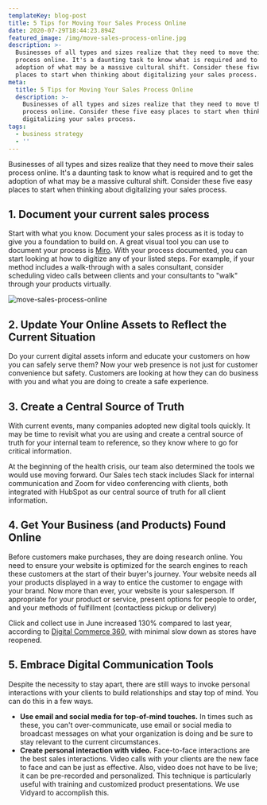 ```yaml
---
templateKey: blog-post
title: 5 Tips for Moving Your Sales Process Online
date: 2020-07-29T18:44:23.894Z
featured_image: /img/move-sales-process-online.jpg
description: >-
  Businesses of all types and sizes realize that they need to move their sales
  process online. It's a daunting task to know what is required and to get the
  adoption of what may be a massive cultural shift. Consider these five easy
  places to start when thinking about digitalizing your sales process.
meta:
  title: 5 Tips for Moving Your Sales Process Online
  description: >-
    Businesses of all types and sizes realize that they need to move their sales
    process online. Consider these five easy places to start when thinking about
    digitalizing your sales process.
tags:
  - business strategy
  - ''
---
```

Businesses of all types and sizes realize that they need to move their sales process online. It's a daunting task to know what is required and to get the adoption of what may be a massive cultural shift. Consider these five easy places to start when thinking about digitalizing your sales process.

## **1. Document your current sales process**

Start with what you know. Document your sales process as it is today to give you a foundation to build on. A great visual tool you can use to document your process is [Miro](https://miro.com/). With your process documented, you can start looking at how to digitize any of your listed steps. For example, if your method includes a walk-through with a sales consultant, consider scheduling video calls between clients and your consultants to "walk" through your products virtually.

![move-sales-process-online](/img/example-sales-process-online.jpg)

## 2. **Update Your Online Assets to Reflect the Current Situation**

Do your current digital assets inform and educate your customers on how you can safely serve them? Now your web presence is not just for customer convenience but safety. Customers are looking at how they can do business with you and what you are doing to create a safe experience.

## 3. Create a Central Source of Truth

With current events, many companies adopted new digital tools quickly. It may be time to revisit what you are using and create a central source of truth for your internal team to reference, so they know where to go for critical information.

At the beginning of the health crisis, our team also determined the tools we would use moving forward. Our Sales tech stack includes Slack for internal communication and Zoom for video conferencing with clients, both integrated with HubSpot as our central source of truth for all client information.

## 4. Get Your Business (and Products) Found Online

Before customers make purchases, they are doing research online. You need to ensure your website is optimized for the search engines to reach these customers at the start of their buyer's journey. Your website needs all your products displayed in a way to entice the customer to engage with your brand. Now more than ever, your website is your salesperson. If appropriate for your product or service, present options for people to order, and your methods of fulfillment (contactless pickup or delivery)

Click and collect use in June increased 130% compared to last year, according to [Digital Commerce 360](https://www.digitalcommerce360.com/article/coronavirus-impact-online-retail/), with minimal slow down as stores have reopened.

## **5. Embrace Digital Communication Tools**

Despite the necessity to stay apart, there are still ways to invoke personal interactions with your clients to build relationships and stay top of mind. You can do this in a few ways.

* **Use email and social media for top-of-mind touches.** In times such as these, you can't over-communicate, use email or social media to broadcast messages on what your organization is doing and be sure to stay relevant to the current circumstances.
* **Create personal interaction with video.** Face-to-face interactions are the best sales interactions. Video calls with your clients are the new face to face and can be just as effective. Also, video does not have to be live; it can be pre-recorded and personalized. This technique is particularly useful with training and customized product presentations. We use Vidyard to accomplish this.